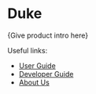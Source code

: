 # Duke

{Give product intro here}

Useful links:
* [User Guide](UserGuide.md)
* [Developer Guide](DeveloperGuide.md)
* [About Us](AboutUs.md)

